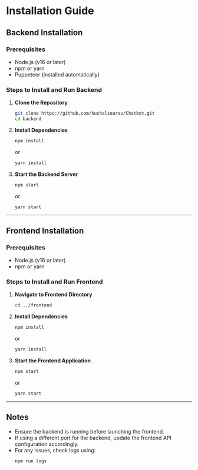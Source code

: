 # Installation Guide

## Backend Installation

### Prerequisites
- Node.js (v16 or later)
- npm or yarn
- Puppeteer (installed automatically)

### Steps to Install and Run Backend

1. **Clone the Repository**
   ```bash
   git clone https://github.com/kushalsourav/Chatbot.git
   cd backend
   ```

2. **Install Dependencies**
   ```bash
   npm install
   ```
   or
   ```bash
   yarn install
   ```

3. **Start the Backend Server**
   ```bash
   npm start
   ```
   or
   ```bash
   yarn start
   ```

---

## Frontend Installation

### Prerequisites
- Node.js (v16 or later)
- npm or yarn

### Steps to Install and Run Frontend

1. **Navigate to Frontend Directory**
   ```bash
   cd ../frontend
   ```

2. **Install Dependencies**
   ```bash
   npm install
   ```
   or
   ```bash
   yarn install
   ```

3. **Start the Frontend Application**
   ```bash
   npm start
   ```
   or
   ```bash
   yarn start
   ```

---

## Notes
- Ensure the backend is running before launching the frontend.
- If using a different port for the backend, update the frontend API configuration accordingly.
- For any issues, check logs using:
  ```bash
  npm run logs
  
